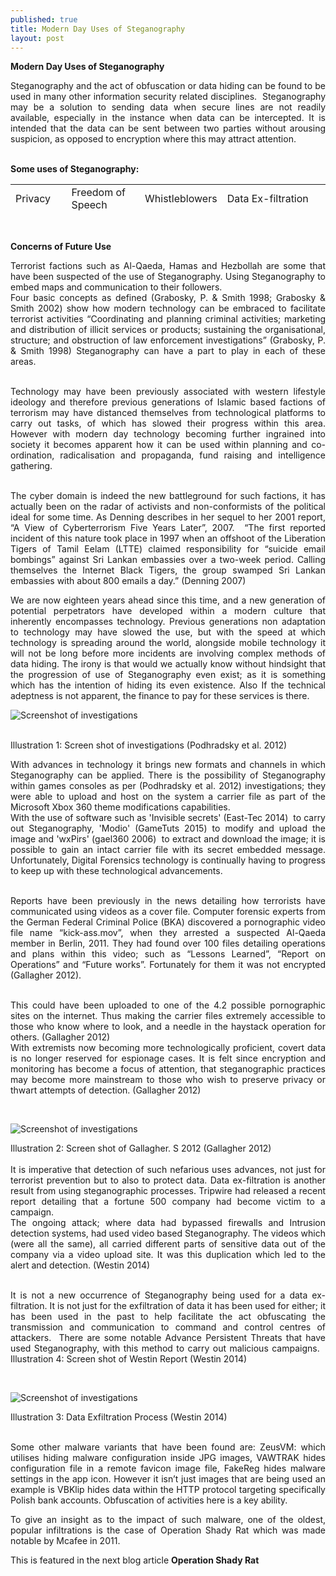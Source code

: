 ```yaml
---
published: true
title: Modern Day Uses of Steganography
layout: post
---
```

<div class ="blog-css">
<p style="text-align: justify;"><strong>Modern Day Uses of Steganography</strong></p>
<p style="text-align: justify;">Steganography and the act of obfuscation or data hiding can be found to be used in many other information security related disciplines.&nbsp; Steganography may be a solution to sending data when secure lines are not readily available, especially in the instance when data can be intercepted. It is intended that the data can be sent between two parties without arousing suspicion, as opposed to encryption where this may attract attention.&nbsp;&nbsp;&nbsp; &nbsp;</p>
<p style="text-align: justify;"><br /><strong>Some uses of Steganography:</strong> &nbsp;</p>
<table style="height: 44px;" width="786">
<tbody>
<tr>
<td>Privacy </td>
<td>Freedom of Speech </td>
<td>Whistleblowers</td>
<td>Data Ex-filtration </td>
</tr>
<tr>
<td>Illicit Material</td>
<td>Espionage </td>
<td>Espionage </td>
<td>Terrorist Communications</td>
</tr>
</tbody>
</table>
<p style="text-align: justify;">&nbsp;</p>
<p style="text-align: justify;"><strong>Concerns of Future Use</strong></p>
<p style="text-align: justify;">Terrorist factions such as Al-Qaeda, Hamas and Hezbollah are some that have been suspected of the use of Steganography. Using Steganography to embed maps and communication to their followers.&nbsp;&nbsp;&nbsp; <br />Four basic concepts as defined (Grabosky, P. &amp; Smith 1998; Grabosky &amp; Smith 2002) show how modern technology can be embraced to facilitate terrorist activities &ldquo;Coordinating and planning criminal activities; marketing and distribution of illicit services or products; sustaining the organisational, structure; and obstruction of law enforcement investigations&rdquo; (Grabosky, P. &amp; Smith 1998) Steganography can have a part to play in each of these areas. &nbsp;</p>
<p style="text-align: justify;"><br />Technology may have been previously associated with western lifestyle ideology and therefore previous generations of Islamic based factions of terrorism may have distanced themselves from technological platforms to carry out tasks, of which has slowed their progress within this area. However with modern day technology becoming further ingrained into society it becomes apparent how it can be used within planning and co-ordination, radicalisation and propaganda, fund raising and intelligence gathering. &nbsp;</p>
<p style="text-align: justify;"><br />The cyber domain is indeed the new battleground for such factions, it has actually been on the radar of activists and non-conformists of the political ideal for some time. As Denning describes in her sequel to her 2001 report, &ldquo;A View of Cyberterrorism Five Years Later&rdquo;, 2007.&nbsp; &ldquo;The first reported incident of this nature took place in 1997 when an offshoot of the Liberation Tigers of Tamil Eelam (LTTE) claimed responsibility for &ldquo;suicide email bombings&rdquo; against Sri Lankan embassies over a two-week period. Calling themselves the Internet Black Tigers, the group swamped Sri Lankan embassies with about 800 emails a day.&rdquo; (Denning 2007)</p>
<p style="text-align: justify;">We are now eighteen years ahead since this time, and a new generation of potential perpetrators have developed within a modern culture that inherently encompasses technology. Previous generations non adaptation to technology may have slowed the use, but with the speed at which technology is spreading around the world, alongside mobile technology it will not be long before more incidents are involving complex methods of data hiding. The irony is that would we actually know without hindsight that the progression of use of Steganography even exist; as it is something which has the intention of hiding its even existence. Also If the technical adeptness is not apparent, the finance to pay for these services is there. &nbsp;</p>
<p style="text-align: justify;"><img src="image.jpg" alt="Screenshot of investigations" /></p>
<p style="text-align: justify;"><br />Illustration 1: Screen shot of investigations (Podhradsky et al. 2012)&nbsp;&nbsp; &nbsp;</p>
<p style="text-align: justify;">With advances in technology it brings new formats and channels in which Steganography can be applied. There is the possibility of Steganography within games consoles as per (Podhradsky et al. 2012) investigations; they were able to upload and host on the system a carrier file as part of the Microsoft Xbox 360 theme modifications capabilities. <br />With the use of software such as 'Invisible secrets' (East-Tec 2014)&nbsp; to carry out Steganography, 'Modio' (GameTuts 2015) to modify and upload the image and 'wxPirs' (gael360 2006)&nbsp; to extract and download the image; it is possible to gain an intact carrier file with its secret embedded message. Unfortunately, Digital Forensics technology is continually having to progress to keep up with these technological advancements.&nbsp;&nbsp; &nbsp;</p>
<p style="text-align: justify;"><br />Reports have been previously in the news detailing how terrorists have communicated using videos as a cover file. Computer forensic experts from the German Federal Criminal Police (BKA) discovered a pornographic video file name &ldquo;kick-ass.mov&rdquo;, when they arrested a suspected Al-Qaeda member in Berlin, 2011. They had found over 100 files detailing operations and plans within this video; such as &ldquo;Lessons Learned&rdquo;, &ldquo;Report on Operations&rdquo; and &ldquo;Future works&rdquo;. Fortunately for them it was not encrypted (Gallagher 2012).</p>
<p style="text-align: justify;">&nbsp;<br />This could have been uploaded to one of the 4.2 possible pornographic sites on the internet. Thus making the carrier files extremely accessible to those who know where to look, and a needle in the haystack operation for others. (Gallagher 2012)&nbsp; &nbsp;<br />With extremists now becoming more technologically proficient, covert data is no longer reserved for espionage cases. It is felt since encryption and monitoring has become a focus of attention, that steganographic practices may become more mainstream to those who wish to preserve privacy or thwart attempts of detection. (Gallagher 2012)&nbsp; &nbsp;</p>
<p style="text-align: justify;">&nbsp;</p>
<p style="text-align: justify;"><img src="https://html-online.com/editor/image.jpg" alt="Screenshot of investigations" /></p>
<p style="text-align: justify;">Illustration 2: Screen shot of Gallagher. S 2012 (Gallagher 2012) &nbsp;<br />&nbsp;<br />It is imperative that detection of such nefarious uses advances, not just for terrorist prevention but to also to protect data. Data ex-filtration is another result from using steganographic processes. Tripwire had released a recent report detailing that a fortune 500 company had become victim to a campaign.&nbsp; <br />The ongoing attack; where data had bypassed firewalls and Intrusion detection systems, had used video based Steganography. The videos which (were all the same), all carried different parts of sensitive data out of the company via a video upload site. It was this duplication which led to the alert and detection. (Westin 2014)</p>
<p style="text-align: justify;"><br />It is not a new occurrence of Steganography being used for a data ex-filtration. It is not just for the exfiltration of data it has been used for either; it has been used in the past to help facilitate the act obfuscating the transmission and communication to command and control centres of attackers.&nbsp; There are some notable Advance Persistent Threats that have used Steganography, with this method to carry out malicious campaigns.&nbsp;&nbsp; Illustration 4: Screen shot of Westin Report (Westin 2014) &nbsp;</p>
<p style="text-align: justify;">&nbsp;</p>
<p style="text-align: justify;"><img src="https://html-online.com/editor/image.jpg" alt="Screenshot of investigations" /></p>
<p style="text-align: justify;">Illustration 3: Data Exfiltration Process (Westin 2014) &nbsp;</p>
<p style="text-align: justify;"><br />Some other malware variants that have been found are: ZeusVM: which utilises hiding malware configuration inside JPG images, VAWTRAK hides configuration file in a remote favicon image file, FakeReg hides malware settings in the app icon. However it isn&rsquo;t just images that are being used an example is VBKlip hides data within the HTTP protocol targeting specifically Polish bank accounts. Obfuscation of activities here is a key ability.</p>
<p style="text-align: justify;">To give an insight as to the impact of such malware, one of the oldest, popular infiltrations is the case of Operation Shady Rat which was made notable by Mcafee in 2011.</p>
<p style="text-align: justify;">This is featured in the next blog article <strong>Operation Shady Rat</strong></p>
</section>
</div>